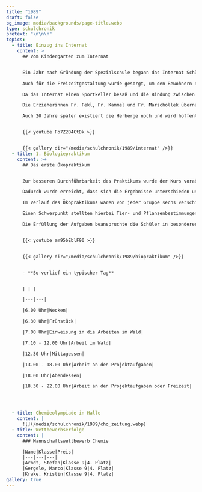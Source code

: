 ```yaml
---
title: "1989"
draft: false
bg_image: media/backgrounds/page-title.webp
type: schulchronik
pretext: "\n\n\n"
topics:
  - title: Einzug ins Internat
    content: >
      ## Vom Kindergarten zum Internat


      Ein Jahr nach Gründung der Spezialschule begann das Internat Schüler aufzunehmen. Dafür wurde die ehemalige Kindertagesstätte „Mischka der Bär“ umgebaut, sodass Schüler von außerhalb darin schlafen und wohnen können.

      Auch für die Freizeitgestaltung wurde gesorgt, um den Bewohnern einen möglichst angenehmen Aufenthalt zu ermöglichen.

      Da das Internat einen Sportkeller besaß und die Bindung zwischen Schülern und Lehrern in den Anfangsjahren sehr eng war, wurden regelmäßig Sportwettkämpfe ausgetragen, an denen sowohl Schüler als auch Lehrer ihre Freude fanden.

      Die Erzieherinnen Fr. Fekl, Fr. Kammel und Fr. Marschollek übernahmen die pädagogische Betreuung der Schüler im Internat.

      Auch 20 Jahre später existiert die Herberge noch und wird hoffentlich für viele zukünftige Cantorianer eine schöne Unterkunft während ihrer Schulzeit sein.


      {{< youtube Fo7Z2D4CtDk >}}


      {{< gallery dir="/media/schulchronik/1989/internat" />}}
  - title: 1. Biologiepraktikum
    content: >+
      ## Das erste Ökopraktikum


      Zur besseren Durchführbarkeit des Praktikums wurde der Kurs vorab in vier Gruppen aufgeteilt. Jede dieser Gruppen arbeitete während des Praktikums an einer ihr vom Fachlehrer zugewiesenen Stelle.

      Dadurch wurde erreicht, dass sich die Ergebnisse unterschieden und letztlich eine umfassende Darstellung und Auswertung der ökologischen Faktoren rund um das Jugendwaldheim Wildenstall möglich war.

      Im Verlauf des Ökopraktikums waren von jeder Gruppe sechs verschiedene Themen zu bearbeiten: Landschaft und Gehölz, im und am Wasser, Bodenuntersuchungen, Krautschicht und Deckungsgrad, Tiere des Waldbodens sowie territoriale Besonderheiten (Obersdorf).

      Einen Schwerpunkt stellten hierbei Tier- und Pflanzenbestimmungen sowie die Untersuchung von Boden- und Wasserproben dar.

      Die Erfüllung der Aufgaben beanspruchte die Schüler in besonderer Weise. Neben der konzentrierten und kontinuierlichen Arbeit blieb für Vergnügen außerhalb des Aufgabenbereiches kaum Zeit.


      {{< youtube am95bEblF90 >}}


      {{< gallery dir="/media/schulchronik/1989/biopraktikum" />}}


      - **So verlief ein typischer Tag**


      | | |

      |---|---|

      |6.00 Uhr|Wecken|

      |6.30 Uhr|Frühstück|

      |7.00 Uhr|Einweisung in die Arbeiten im Wald|

      |7.10 - 12.00 Uhr|Arbeit im Wald|

      |12.30 Uhr|Mittagessen|

      |13.00 - 18.00 Uhr|Arbeit an den Projektaufgaben|

      |18.00 Uhr|Abendessen|

      |18.30 - 22.00 Uhr|Arbeit an den Projektaufgaben oder Freizeit|




  - title: Chemieolympiade in Halle
    content: |
      ![](/media/schulchronik/1989/cho_zeitung.webp)
  - title: Wettbewerbserfolge
    content: |
      ### Mannschaftswettbewerb Chemie

      |Name|Klasse|Preis|
      |---|---|---|
      |Arndt, Stefan|Klasse 9|4. Platz|
      |Gergele, Marco|Klasse 9|4. Platz|
      |Krake, Kristin|Klasse 9|4. Platz|
gallery: true
---
```

